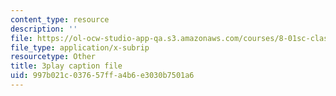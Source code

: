 ```yaml
---
content_type: resource
description: ''
file: https://ol-ocw-studio-app-qa.s3.amazonaws.com/courses/8-01sc-classical-mechanics-fall-2016/997b021c037657ffa4b6e3030b7501a6_xtpW7fw8s34.vtt
file_type: application/x-subrip
resourcetype: Other
title: 3play caption file
uid: 997b021c-0376-57ff-a4b6-e3030b7501a6
---
```

